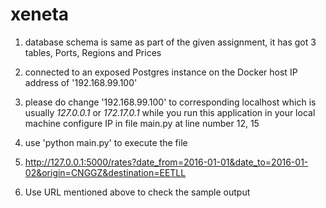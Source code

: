 # xeneta
1. database schema is same as part of the given assignment, it has got 3 tables, Ports, Regions and Prices

2. connected to an exposed Postgres instance on the Docker host IP address of '192.168.99.100'
3. please do change '192.168.99.100' to corresponding localhost which is usually *127.0.0.1* or *172.17.0.1* while you run this application in your local machine 
   configure IP in file main.py at line number 12, 15
4. use 'python main.py' to execute the file
5. http://127.0.0.1:5000/rates?date_from=2016-01-01&date_to=2016-01-02&origin=CNGGZ&destination=EETLL 
6. Use URL mentioned above to check the sample output
